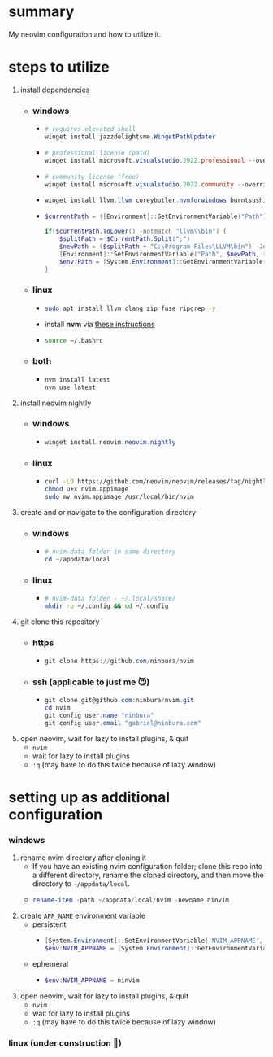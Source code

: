 # summary
My neovim configuration and how to utilize it.
# steps to utilize
1. install dependencies
    - ### windows
        - ```powershell
          # requires elevated shell
          winget install jazzdelightsme.WingetPathUpdater
          ``` 
        - ```powershell
          # professional license (paid)
          winget install microsoft.visualstudio.2022.professional --override "--wait --quiet --add ProductLang En-us --add Microsoft.VisualStudio.Workload.NativeDesktop --includeRecommended"
          ```
        - ```powershell
          # community license (free)
          winget install microsoft.visualstudio.2022.community --override "--wait --quiet --add ProductLang En-us --add Microsoft.VisualStudio.Workload.NativeDesktop --includeRecommended"
          ```
        - ```powershell
          winget install llvm.llvm coreybutler.nvmforwindows burntsushi.ripgrep.gnu --accept-package-agreements --accept-source-agreements
          ```

        - ```powershell
          $currentPath = ([Environment]::GetEnvironmentVariable("Path"))
          
          if($currentPath.ToLower() -notmatch "llvm\\bin") {
              $splitPath = $CurrentPath.Split(";")
              $newPath = ($splitPath + "C:\Program Files\LLVM\bin") -Join ";"
              [Environment]::SetEnvironmentVariable("Path", $newPath, [EnvironmentVariableTarget]::Machine)
              $env:Path = [System.Environment]::GetEnvironmentVariable("Path","Machine") + ";" + [System.Environment]::GetEnvironmentVariable("Path", "User")
          }
          ```
    - ### linux
        - ```bash
          sudo apt install llvm clang zip fuse ripgrep -y
          ```
        - install **nvm** via [these instructions](https://github.com/nvm-sh/nvm#installing-and-updating)
        - ```bash
          source ~/.bashrc
          ```
    - ### both
        - ```powershell
          nvm install latest
          nvm use latest
          ```
2. install neovim nightly
    - ### windows
        - ```powershell
          winget install neovim.neovim.nightly
          ```
    - ### linux
        - ```bash
          curl -LO https://github.com/neovim/neovim/releases/tag/nightly/download/nvim.appimage
          chmod u+x nvim.appimage
          sudo mv nvim.appimage /usr/local/bin/nvim
          ```
3. create and or navigate to the configuration directory
    - ### windows
        - ```powershell
          # nvim-data folder in same directory
          cd ~/appdata/local
          ```
    - ### linux
        - ```bash
          # nvim-data folder - ~/.local/share/
          mkdir -p ~/.config && cd ~/.config
          ```
4. git clone this repository
    - ### https
        - ```powershell
          git clone https://github.com/ninbura/nvim
          ```
    - ### ssh (applicable to just me 😈)
        - ```powershell
          git clone git@github.com:ninbura/nvim.git
          cd nvim
          git config user.name "ninbura"
          git config user.email "gabriel@ninbura.com"
          ```
5. open neovim, wait for lazy to install plugins, & quit
    - `nvim`
    - wait for lazy to install plugins
    - `:q` (may have to do this twice because of lazy window)
# setting up as additional configuration
### windows
1. rename nvim directory after cloning it
    - If you have an existing nvim configuration folder; clone this repo into a different directory, rename the cloned directory, and then move the directory to `~/appdata/local`.
    - ```powershell
      rename-item -path ~/appdata/local/nvim -newname ninvim
      ```
3. create `APP_NAME` environment variable
    - persistent
        - ```powershell
          [System.Environment]::SetEnvironmentVariable('NVIM_APPNAME', 'ninvim', 'Machine')
          $env:NVIM_APPNAME = [System.Environment]::GetEnvironmentVariable("NVIM_APPNAME", "Machine")
          ```
    - ephemeral
        - ```powershell
          $env:NVIM_APPNAME = ninvim
          ```
4. open neovim, wait for lazy to install plugins, & quit
    - `nvim`
    - wait for lazy to install plugins
    - `:q` (may have to do this twice because of lazy window)
### linux (under construction 🚧)
